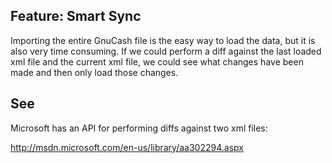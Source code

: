 ## Feature:  Smart Sync ##

Importing the entire GnuCash file is the easy way to load the data, but it is also very time consuming.  If we could perform a diff against the last loaded xml file and the current xml file, we could see what changes have been made and then only load those changes.

## See ##

Microsoft has an API for performing diffs against two xml files:

http://msdn.microsoft.com/en-us/library/aa302294.aspx